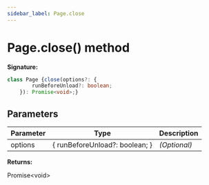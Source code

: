 ```yaml
---
sidebar_label: Page.close
---
```

# Page.close() method

**Signature:**

```typescript
class Page {close(options?: {
        runBeforeUnload?: boolean;
    }): Promise<void>;}
```

## Parameters

|  Parameter | Type | Description |
|  --- | --- | --- |
|  options | { runBeforeUnload?: boolean; } | <i>(Optional)</i> |

**Returns:**

Promise&lt;void&gt;

